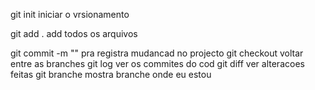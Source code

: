 git init iniciar o vrsionamento

git add . add todos os arquivos 

git commit  -m ""  pra  registra mudancad no projecto
git checkout voltar entre as branches
git log ver os commites do cod
git diff ver alteracoes feitas 
git branche mostra branche onde eu estou
